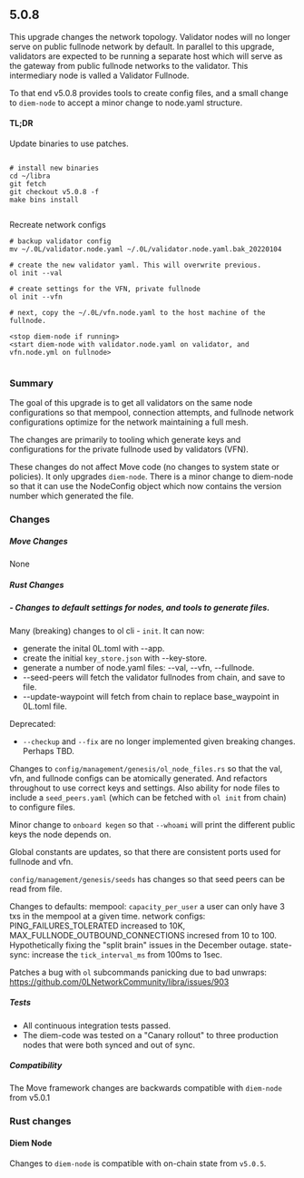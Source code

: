 ## 5.0.8

This upgrade changes the network topology. Validator nodes will no longer serve on public fullnode network by default. In parallel to this upgrade, validators are expected to be running a separate host which will serve as the gateway from public fullnode networks to the validator. This intermediary node is valled a Validator Fullnode.

To that end v5.0.8 provides tools to create config files, and a small change to `diem-node` to accept a minor change to node.yaml structure.

#### TL;DR

Update binaries to use patches.

```

# install new binaries
cd ~/libra
git fetch
git checkout v5.0.8 -f
make bins install


```

Recreate network configs
```
# backup validator config
mv ~/.0L/validator.node.yaml ~/.0L/validator.node.yaml.bak_20220104

# create the new validator yaml. This will overwrite previous.
ol init --val

# create settings for the VFN, private fullnode
ol init --vfn

# next, copy the ~/.0L/vfn.node.yaml to the host machine of the fullnode.

<stop diem-node if running>
<start diem-node with validator.node.yaml on validator, and vfn.node.yml on fullnode>


```

### Summary

The goal of this upgrade is to get all validators on the same node configurations so that mempool, connection attempts, and fullnode network configurations optimize for the network maintaining a full mesh.

The changes are primarily to tooling which generate keys and configurations for the private fullnode used by validators (VFN).

These changes do not affect Move code (no changes to system state or policies). It only upgrades `diem-node`. There is a minor change to diem-node so that it can use the NodeConfig object which now contains the version number which generated the file.

### Changes

##### Move Changes
None

##### Rust Changes
##### - Changes to default settings for nodes, and tools to generate files.

Many (breaking) changes to ol cli - `init`. 
It can now:
- generate the inital 0L.toml with --app.
- create the initial `key_store.json` with --key-store.
- generate a number of node.yaml files: --val, --vfn, --fullnode.
- --seed-peers will fetch the validator fullnodes from chain, and save to file.
- --update-waypoint will fetch from chain to replace base_waypoint in 0L.toml file.

Deprecated:
- `--checkup` and `--fix` are no longer implemented given breaking changes. Perhaps TBD.

Changes to `config/management/genesis/ol_node_files.rs` so that the val, vfn, and fullnode configs can be atomically generated. And refactors throughout to use correct keys and settings. Also ability for node files to include a `seed_peers.yaml` (which can be fetched with `ol init` from chain) to configure files.

Minor change to `onboard kegen` so that `--whoami` will print the different public keys the node depends on.

Global constants are updates, so that there are consistent ports used for fullnode and vfn.

`config/management/genesis/seeds` has changes so that seed peers can be read from file.

Changes to defaults:
mempool: `capacity_per_user` a user can only have 3 txs in the mempool at a given time.
network configs: PING_FAILURES_TOLERATED increased to 10K, MAX_FULLNODE_OUTBOUND_CONNECTIONS incresed from 10 to 100. Hypothetically fixing the "split brain" issues in the December outage.
state-sync: increase the `tick_interval_ms` from 100ms to 1sec.

Patches a bug with `ol` subcommands panicking due to bad unwraps: https://github.com/0LNetworkCommunity/libra/issues/903

##### Tests

- All continuous integration tests passed.
- The diem-code was tested on a "Canary rollout" to three production nodes that were both synced and out of sync.

##### Compatibility
The Move framework changes are backwards compatible with `diem-node` from v5.0.1

### Rust changes
#### Diem Node
Changes to `diem-node` is compatible with on-chain state from `v5.0.5`.

